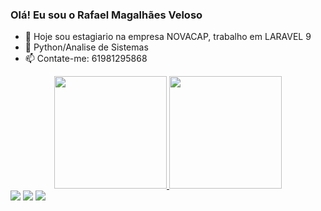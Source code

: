 ### Olá! Eu sou o Rafael Magalhães Veloso


- 🔭 Hoje sou estagiario na empresa NOVACAP, trabalho em LARAVEL 9
- 🌱 Python/Analise de Sistemas
- 📫 Contate-me: 61981295868

<div align="center">
  <a href="https://github.com/belyaraujo">
  <img height="180em" src="https://github-readme-stats.vercel.app/api?username=matraf123&show_icons=true&theme=midnight-purple&include_all_commits=true&count_private=true"/>
  <img height="180em" src="https://github-readme-stats.vercel.app/api/top-langs/?username=matraf123&layout=compact&langs_count=7&theme=midnight-purple"/>
</div>
 
<div> 
  <a href="https://www.instagram.com/rafa_lhaes/" target="_blank"><img src="https://img.shields.io/badge/-Instagram-%23E4405F?style=for-the-badge&logo=instagram&logoColor=white" target="_blank"></a>
  <a href = "mailto:matraf123@gmail.com"><img src="https://img.shields.io/badge/-Gmail-%23333?style=for-the-badge&logo=gmail&logoColor=white" target="_blank"></a>
  <a href="https://www.linkedin.com/in/rafael-magalh%C3%A3es-veloso-389bb1188/" target="_blank"><img src="https://img.shields.io/badge/-LinkedIn-%230077B5?style=for-the-badge&logo=linkedin&logoColor=white" target="_blank"></a> 
</div>
<!-- <div>
 ![Snake animation](https://github.com/matraf123/matraf123/blob/output/github-contribution-grid-snake.svg)
</div> -->

  

 

